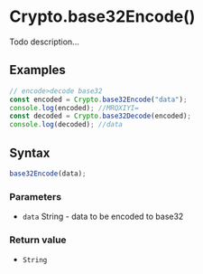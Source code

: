 # Crypto.base32Encode()
Todo description...

<!-- examples -->
## Examples

```js
// encode>decode base32const encoded = Crypto.base32Encode("data");console.log(encoded); //MRQXIYI=const decoded = Crypto.base32Decode(encoded);console.log(decoded); //data
```

<!-- examples -->

## Syntax

```js
base32Encode(data);
```

<!-- parameters -->
### Parameters

- `data` String - data to be encoded to base32
<!-- parameters -->

<!-- return -->
### Return value

- `String`

<!-- return -->
